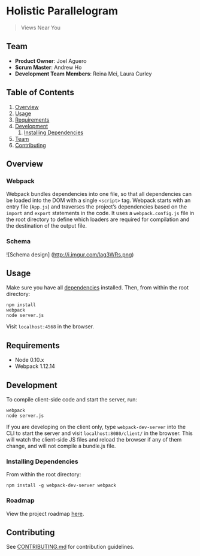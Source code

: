 # Holistic Parallelogram

> Views Near You

## Team

  - __Product Owner__: Joel Aguero
  - __Scrum Master__: Andrew Ho
  - __Development Team Members__: Reina Mei, Laura Curley

## Table of Contents

1. [Overview](#overview)
2. [Usage](#usage)
3. [Requirements](#requirements)
4. [Development](#development)
    1. [Installing Dependencies](#installing-dependencies)
5. [Team](#team)
6. [Contributing](#contributing)

## Overview

### Webpack
Webpack bundles dependencies into one file, so that all dependencies can be loaded into the DOM with a single `<script>` tag.  Webpack starts with an entry file (`App.js`) and traverses the project’s dependencies based on the `import` and `export` statements in the code. It uses a `webpack.config.js` file in the root directory to define which loaders are required for compilation and the destination of the output file.

### Schema
![Schema design]
(http://i.imgur.com/lag3WRs.png)

## Usage

Make sure you have all [dependencies](#installing-dependencies) installed. Then, from within the root directory:
```
npm install
webpack
node server.js
```

Visit `localhost:4568` in the browser.

## Requirements

- Node 0.10.x
- Webpack 1.12.14

## Development

To compile client-side code and start the server, run:
```
webpack
node server.js
```

If you are developing on the client only, type `webpack-dev-server` into the CLI to start the server and visit `localhost:8080/client/` in the browser. This will watch the client-side JS files and reload the browser if any of them change, and will not compile a bundle.js file.

### Installing Dependencies

From within the root directory:

```
npm install -g webpack-dev-server webpack
```

### Roadmap

View the project roadmap [here](https://github.com/HolisticParallelogram/holisticparallelogram/issues).


## Contributing

See [CONTRIBUTING.md](CONTRIBUTING.md) for contribution guidelines.

